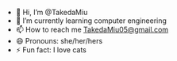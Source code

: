 - 👋 Hi, I’m @TakedaMiu
- 🌱 I’m currently learning computer engineering
- 📫 How to reach me TakedaMiu05@gmail.com
- 😄 Pronouns: she/her/hers
- ⚡ Fun fact: I love cats

<!---
TakedaMiu/TakedaMiu is a ✨ special ✨ repository because its `README.md` (this file) appears on your GitHub profile.
You can click the Preview link to take a look at your changes.
--->
